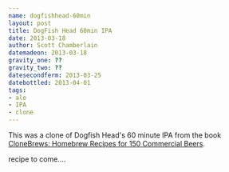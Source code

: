 ```yaml
---
name: dogfishhead-60min
layout: post
title: DogFish Head 60min IPA
date: 2013-03-18
author: Scott Chamberlain
datemadeon: 2013-03-18
gravity_one: ??
gravity_two: ??
datesecondferm: 2013-03-25
datebottled: 2013-04-01
tags: 
- ale
- IPA
- clone
---
```


This was a clone of Dogfish Head's 60 minute IPA from the book [CloneBrews: Homebrew Recipes for 150 Commercial Beers][book]. 

recipe to come....

[book]: http://www.amazon.com/CloneBrews-Homebrew-Recipes-Commercial-Beers/dp/1580170773